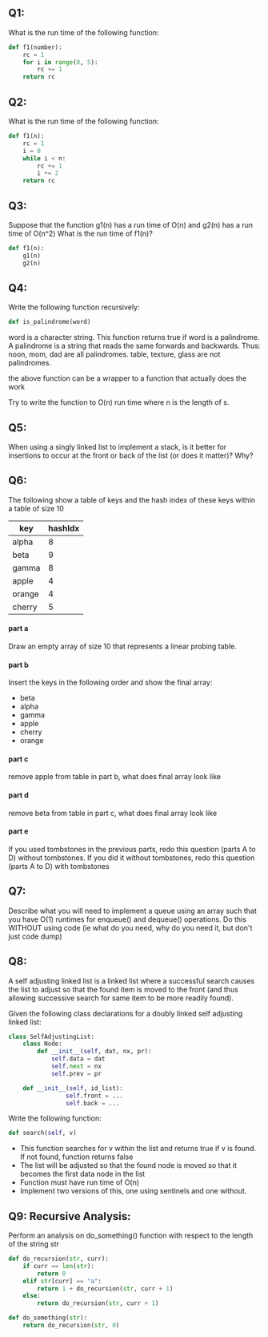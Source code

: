 ## Q1:

What is the run time of the following function:

```python
def f1(number):
    rc = 1
    for i in range(0, 5):
        rc += 1
    return rc
```


## Q2:

What is the run time of the following function:

```python
def f1(n):
    rc = 1
    i = 0
    while i < n:
        rc += 1
        i += 2
    return rc
```

## Q3:

Suppose that the function g1(n) has a run time of O(n) and g2(n) has a run time of O(n^2)  What is the run time of f1(n)?

```python
def f1(n):
    g1(n)
    g2(n)
```

## Q4:

Write the following function recursively:

```python
def is_palindrome(word)
```
word is a character string.  This function returns true if word is a palindrome.  A palindrome is a string that reads the same forwards and backwards.  Thus:   noon, mom, dad are all palindromes.   table, texture, glass are not palindromes.

the above function can be a wrapper to a function that actually does the work

Try to write the function to O(n) run time where n is the length of s.


## Q5:

When using a singly linked list to implement a stack, is it better for insertions to occur at the front or back of the list (or does it matter)?  Why?


## Q6:

The following show a table of keys and the hash index of these keys within a table of size 10

| key | hashIdx |
|---|---|
| alpha | 8|
| beta | 9|
| gamma | 8|
| apple | 4 |
| orange | 4 | 
| cherry | 5 |


#### part a

Draw an empty array of size 10 that represents a linear probing table.

#### part b
Insert the keys in the following order and show the final array:

* beta
* alpha
* gamma
* apple
* cherry
* orange


#### part c

remove apple from table in part b, what does final array look like

#### part d

remove beta from table in part c, what does final array look like

#### part e

If you used tombstones in the previous parts, redo this question (parts A to D) without tombstones.  If you did it without tombstones, redo this question (parts A to D)  with tombstones 

## Q7:

Describe what you will need to implement a queue using an array such that you have O(1) runtimes for enqueue() and dequeue() operations.  Do this WITHOUT using code (ie what do you need, why do you need it, but don't just code dump)

## Q8:

A self adjusting linked list is a linked list where a successful search causes the list to adjust so that the found item is moved to the front (and thus allowing successive search for same item to be more readily found).
 
Given the following class declarations for a doubly linked self adjusting linked list:
 
```python
class SelfAdjustingList:
	class Node:
		def __init__(self, dat, nx, pr):
			self.data = dat
			self.next = nx
			self.prev = pr

	def __init__(self, id_list):
                self.front = ...
                self.back = ...
```

Write the following function:
```python 
def search(self, v)
```

* This function searches for v within the list and returns true if v is found.  If not found, function returns false
* The list will be adjusted so that the found node is moved so that it becomes the first data node in the list
* Function must have run time of O(n)
* Implement two versions of this, one using sentinels and one without.

## Q9: Recursive Analysis:

Perform an analysis on do_something() function with respect to the length of the string str
```python
def do_recursion(str, curr):
    if curr == len(str):
        return 0
    elif str[curr] == "a":
        return 1 + do_recursion(str, curr + 1)
    else:
        return do_recursion(str, curr + 1)

def do_something(str):
    return do_recursion(str, 0)
```

